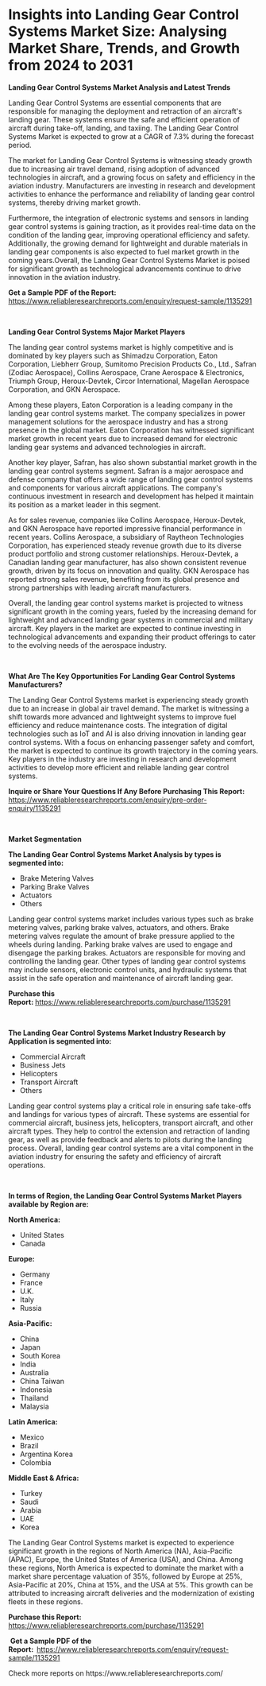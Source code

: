 <p><h1>Insights into Landing Gear Control Systems Market Size: Analysing Market Share, Trends, and Growth from 2024 to 2031</h1></p><p><strong>Landing Gear Control Systems Market Analysis and Latest Trends</strong></p>
<p><p>Landing Gear Control Systems are essential components that are responsible for managing the deployment and retraction of an aircraft's landing gear. These systems ensure the safe and efficient operation of aircraft during take-off, landing, and taxiing. The Landing Gear Control Systems Market is expected to grow at a CAGR of 7.3% during the forecast period.</p><p>The market for Landing Gear Control Systems is witnessing steady growth due to increasing air travel demand, rising adoption of advanced technologies in aircraft, and a growing focus on safety and efficiency in the aviation industry. Manufacturers are investing in research and development activities to enhance the performance and reliability of landing gear control systems, thereby driving market growth.</p><p>Furthermore, the integration of electronic systems and sensors in landing gear control systems is gaining traction, as it provides real-time data on the condition of the landing gear, improving operational efficiency and safety. Additionally, the growing demand for lightweight and durable materials in landing gear components is also expected to fuel market growth in the coming years.Overall, the Landing Gear Control Systems Market is poised for significant growth as technological advancements continue to drive innovation in the aviation industry.</p></p>
<p><strong>Get a Sample PDF of the Report:&nbsp;</strong> <a href="https://www.reliableresearchreports.com/enquiry/request-sample/1135291">https://www.reliableresearchreports.com/enquiry/request-sample/1135291</a></p>
<p>&nbsp;</p>
<p><strong>Landing Gear Control Systems Major Market Players</strong></p>
<p><p>The landing gear control systems market is highly competitive and is dominated by key players such as Shimadzu Corporation, Eaton Corporation, Liebherr Group, Sumitomo Precision Products Co., Ltd., Safran (Zodiac Aerospace), Collins Aerospace, Crane Aerospace & Electronics, Triumph Group, Heroux-Devtek, Circor International, Magellan Aerospace Corporation, and GKN Aerospace. </p><p>Among these players, Eaton Corporation is a leading company in the landing gear control systems market. The company specializes in power management solutions for the aerospace industry and has a strong presence in the global market. Eaton Corporation has witnessed significant market growth in recent years due to increased demand for electronic landing gear systems and advanced technologies in aircraft.</p><p>Another key player, Safran, has also shown substantial market growth in the landing gear control systems segment. Safran is a major aerospace and defense company that offers a wide range of landing gear control systems and components for various aircraft applications. The company's continuous investment in research and development has helped it maintain its position as a market leader in this segment.</p><p>As for sales revenue, companies like Collins Aerospace, Heroux-Devtek, and GKN Aerospace have reported impressive financial performance in recent years. Collins Aerospace, a subsidiary of Raytheon Technologies Corporation, has experienced steady revenue growth due to its diverse product portfolio and strong customer relationships. Heroux-Devtek, a Canadian landing gear manufacturer, has also shown consistent revenue growth, driven by its focus on innovation and quality. GKN Aerospace has reported strong sales revenue, benefiting from its global presence and strong partnerships with leading aircraft manufacturers.</p><p>Overall, the landing gear control systems market is projected to witness significant growth in the coming years, fueled by the increasing demand for lightweight and advanced landing gear systems in commercial and military aircraft. Key players in the market are expected to continue investing in technological advancements and expanding their product offerings to cater to the evolving needs of the aerospace industry.</p></p>
<p>&nbsp;</p>
<p><strong>What Are The Key Opportunities For Landing Gear Control Systems Manufacturers?</strong></p>
<p><p>The Landing Gear Control Systems market is experiencing steady growth due to an increase in global air travel demand. The market is witnessing a shift towards more advanced and lightweight systems to improve fuel efficiency and reduce maintenance costs. The integration of digital technologies such as IoT and AI is also driving innovation in landing gear control systems. With a focus on enhancing passenger safety and comfort, the market is expected to continue its growth trajectory in the coming years. Key players in the industry are investing in research and development activities to develop more efficient and reliable landing gear control systems.</p></p>
<p><strong>Inquire or Share Your Questions If Any Before Purchasing This Report:</strong> <a href="https://www.reliableresearchreports.com/enquiry/pre-order-enquiry/1135291">https://www.reliableresearchreports.com/enquiry/pre-order-enquiry/1135291</a></p>
<p>&nbsp;</p>
<p><strong>Market Segmentation</strong></p>
<p><strong>The Landing Gear Control Systems Market Analysis by types is segmented into:</strong></p>
<p><ul><li>Brake Metering Valves</li><li>Parking Brake Valves</li><li>Actuators</li><li>Others</li></ul></p>
<p><p>Landing gear control systems market includes various types such as brake metering valves, parking brake valves, actuators, and others. Brake metering valves regulate the amount of brake pressure applied to the wheels during landing. Parking brake valves are used to engage and disengage the parking brakes. Actuators are responsible for moving and controlling the landing gear. Other types of landing gear control systems may include sensors, electronic control units, and hydraulic systems that assist in the safe operation and maintenance of aircraft landing gear.</p></p>
<p><strong>Purchase this Report:&nbsp;</strong><a href="https://www.reliableresearchreports.com/purchase/1135291">https://www.reliableresearchreports.com/purchase/1135291</a></p>
<p>&nbsp;</p>
<p><strong>The Landing Gear Control Systems Market Industry Research by Application is segmented into:</strong></p>
<p><ul><li>Commercial Aircraft</li><li>Business Jets</li><li>Helicopters</li><li>Transport Aircraft</li><li>Others</li></ul></p>
<p><p>Landing gear control systems play a critical role in ensuring safe take-offs and landings for various types of aircraft. These systems are essential for commercial aircraft, business jets, helicopters, transport aircraft, and other aircraft types. They help to control the extension and retraction of landing gear, as well as provide feedback and alerts to pilots during the landing process. Overall, landing gear control systems are a vital component in the aviation industry for ensuring the safety and efficiency of aircraft operations.</p></p>
<p>&nbsp;</p>
<p><strong>In terms of Region, the Landing Gear Control Systems Market Players available by Region are:</strong></p>
<p>
    <p> <strong> North America: </strong>
        <ul>
            <li>United States</li>
            <li>Canada</li>
        </ul>
        </p> 
    <p> <strong> Europe: </strong>
        <ul>
            <li>Germany</li>
            <li>France</li>
            <li>U.K.</li>
            <li>Italy</li>
            <li>Russia</li>
        </ul>
        </p> 
    <p> <strong> Asia-Pacific: </strong>
        <ul>
            <li>China</li>
            <li>Japan</li>
            <li>South Korea</li>
            <li>India</li>
            <li>Australia</li>
            <li>China Taiwan</li>
            <li>Indonesia</li>
            <li>Thailand</li>
            <li>Malaysia</li>
        </ul>
        </p> 
    <p> <strong> Latin America: </strong>
        <ul>
            <li>Mexico</li>
            <li>Brazil</li>
            <li>Argentina Korea</li>
            <li>Colombia</li>
        </ul>
        </p> 
    <p> <strong> Middle East & Africa: </strong>
        <ul>
            <li>Turkey</li>
            <li>Saudi</li>
            <li>Arabia</li>
            <li>UAE</li>
            <li>Korea</li>
        </ul>
    </p>
    </p>
<p><p>The Landing Gear Control Systems market is expected to experience significant growth in the regions of North America (NA), Asia-Pacific (APAC), Europe, the United States of America (USA), and China. Among these regions, North America is expected to dominate the market with a market share percentage valuation of 35%, followed by Europe at 25%, Asia-Pacific at 20%, China at 15%, and the USA at 5%. This growth can be attributed to increasing aircraft deliveries and the modernization of existing fleets in these regions.</p></p>
<p><strong>Purchase this Report: </strong><a href="https://www.reliableresearchreports.com/purchase/1135291">https://www.reliableresearchreports.com/purchase/1135291</a></p>
<p>&nbsp;<strong>Get a Sample PDF of the Report:&nbsp;&nbsp;</strong><a href="https://www.reliableresearchreports.com/enquiry/request-sample/1135291">https://www.reliableresearchreports.com/enquiry/request-sample/1135291</a></p>
<p><strong></strong></p>
<p>Check more reports on https://www.reliableresearchreports.com/</p>